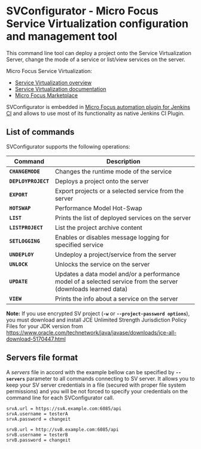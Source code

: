 # SVConfigurator - Micro Focus Service Virtualization configuration and management tool

This command line tool can deploy a project onto the Service Virtualization Server, change the mode of a service or list/view services on the server.

Micro Focus Service Virtualization:
  * [Service Virtualization overview](https://www.microfocus.com/sv)
  * [Service Virtualization documentation](https://admhelp.microfocus.com/sv/en/)
  * [Micro Focus Marketplace](https://marketplace.microfocus.com/appdelivery/content/service-virtualization)

SVConfigurator is embedded in [Micro Focus automation plugin for Jenkins CI](https://github.com/jenkinsci/hpe-application-automation-tools-plugin) and allows to use most of its functionality as native Jenkins CI Plugin.

## List of commands
SVConfigurator supports the following operations:

| **Command** | **Description** |
| - | - |
| **`CHANGEMODE`**      | Changes the runtime mode of the service |
| **`DEPLOYPROJECT`**   | Deploys a project onto the server |
| **`EXPORT`**          | Export projects or a selected service from the server |
| **`HOTSWAP`**         | Performance Model Hot-Swap |
| **`LIST`**            | Prints the list of deployed services on the server |
| **`LISTPROJECT`**     | List the project archive content |
| **`SETLOGGING`**      | Enables or disables message logging for specified service |
| **`UNDEPLOY`**        | Undeploy a project/service from the server |
| **`UNLOCK`**          | Unlocks the service on the server |
| **`UPDATE`**          | Updates a data model and/or a performance model of a selected service from the server (downloads learned data) |
| **`VIEW`**            | Prints the info about a service on the server |


**Note:** If you use encrypted SV project (**`-w`** or **`--project-password options`**), you must download and install JCE Unlimited Strength Jurisdiction Policy Files for your JDK version from https://www.oracle.com/technetwork/java/javase/downloads/jce-all-download-5170447.html


## Servers file format
A _servers_ file in accord with the example bellow can be specified by **`--servers`** parameter to all commands connecting to SV server. 
It allows you to keep your SV server credentials in a file (secured with proper file system permissions) and you will be not forced to specify your credentials on the command line for each SVConfigurator call.

```
srvA.url = https://svA.example.com:6085/api
srvA.username = testerA
srvA.password = changeit

srvB.url = http://svB.example.com:6085/api
srvB.username = testerB
srvB.password = changeit
```